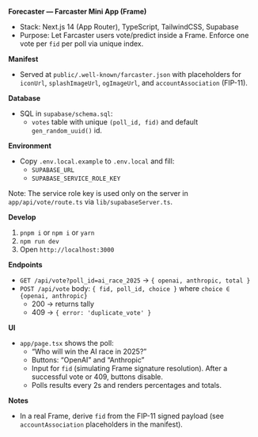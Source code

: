 **Forecaster — Farcaster Mini App (Frame)**

- Stack: Next.js 14 (App Router), TypeScript, TailwindCSS, Supabase
- Purpose: Let Farcaster users vote/predict inside a Frame. Enforce one vote per `fid` per poll via unique index.

**Manifest**
- Served at `public/.well-known/farcaster.json` with placeholders for `iconUrl`, `splashImageUrl`, `ogImageUrl`, and `accountAssociation` (FIP-11).

**Database**
- SQL in `supabase/schema.sql`:
  - `votes` table with unique `(poll_id, fid)` and default `gen_random_uuid()` id.

**Environment**
- Copy `.env.local.example` to `.env.local` and fill:
  - `SUPABASE_URL`
  - `SUPABASE_SERVICE_ROLE_KEY`

Note: The service role key is used only on the server in `app/api/vote/route.ts` via `lib/supabaseServer.ts`.

**Develop**
1. `pnpm i` or `npm i` or `yarn`
2. `npm run dev`
3. Open `http://localhost:3000`

**Endpoints**
- `GET /api/vote?poll_id=ai_race_2025` → `{ openai, anthropic, total }`
- `POST /api/vote` body: `{ fid, poll_id, choice }` where `choice ∈ {openai, anthropic}`
  - 200 → returns tally
  - 409 → `{ error: 'duplicate_vote' }`

**UI**
- `app/page.tsx` shows the poll:
  - “Who will win the AI race in 2025?”
  - Buttons: “OpenAI” and “Anthropic”
  - Input for `fid` (simulating Frame signature resolution). After a successful vote or 409, buttons disable.
  - Polls results every 2s and renders percentages and totals.

**Notes**
- In a real Frame, derive `fid` from the FIP-11 signed payload (see `accountAssociation` placeholders in the manifest).

